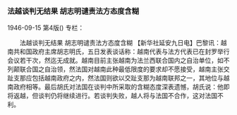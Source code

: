 ### 法越谈判无结果  胡志明谴责法方态度含糊

1946-09-15
第4版()
专栏：

　　法越谈判无结果
    胡志明谴责法方态度含糊
    【新华社延安九日电】巴黎讯：越南共和国政府主席胡志明氏，五日发表谈话称：越南代表与法方代表已在封罗举行会议若干次，然迄无成就。越南目前主张越南为法兰西联合国内之自治单位，如不列颠联合国之自治领，然法国对越南此种最低限度的要求却不愿接受，越南主张交趾支那应包括越南政府之内，然法国则欲以交趾支那为越南联邦之一，其地位与越南政府相等。最后胡氏对法国在谈判中所采取的含糊态度深表遗憾，胡氏说：他即将返越，但谈判仍将继续进行。若谈判失败，越人将与法国不合作，这对法国不利。
